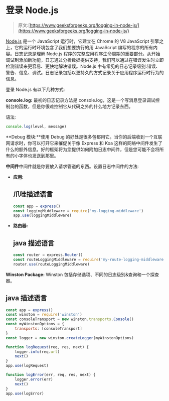 # 登录 Node.js

> 原文:[https://www.geeksforgeeks.org/logging-in-node-js/](https://www.geeksforgeeks.org/logging-in-node-js/)

[Node.js](https://www.geeksforgeeks.org/nodejs-tutorials/) 是一个 JavaScript 运行时，它建立在 Chrome 的 V8 JavaScript 引擎之上，它的运行时环境包含了我们想要执行的用 JavaScript 编写的程序的所有内容。日志记录是理解 Node.js 程序的完整应用程序生命周期的重要部分。从开始调试到添加新功能，日志通过分析数据提供支持，我们可以通过在错误发生时立即检测错误来更容易、更快地解决错误。Node.js 中有常见的日志记录级别:错误、警告、信息、调试。日志记录包括以更持久的方式记录关于应用程序运行时行为的信息。

登录 Node.js 有以下几种方式:

**console.log:** 最初的日志记录方法是 console.log，这是一个写消息登录调试控制台的函数，但是你很难控制它从代码之外的什么地方记录东西。

语法:

```js
console.log(level, message)
```

**Debug 模块:**使用 Debug 的好处是很多包都用它。当你的后端收到一个互联网请求时，你可以打开它来催促关于像 Express 和 Koa 这样的网络中间件发生了什么的额外信息。好的框架将为您提供如何附加日志中间件，但是您可能不会将所有的小字体也发送到那里。

**中间件**中间件就是你要放入请求管道的东西。设置日志中间件的方法:

*   **应用:**

    ## 爪哇描述语言

    ```js
    const app = express()
    const loggingMiddleware = require('my-logging-middleware')
    app.use(loggingMiddleware)
    ```

*   **路由器:**

    ## java 描述语言

    ```js
    const router = express.Router()
    const routeLoggingMiddleware = require('my-route-logging-middleware')
    router.use(routeLoggingMiddleware)
    ```

**Winston Package:** Winston 包括存储选项、不同的日志级别&查询和一个探查器。

## java 描述语言

```js
const app = express()
const winston = require('winston')
const consoleTransport = new winston.transports.Console()
const myWinstonOptions = {
    transports: [consoleTransport]
}
const logger = new winston.createLogger(myWinstonOptions)

function logRequest(req, res, next) {
    logger.info(req.url)
    next()
}
app.use(logRequest)

function logError(err, req, res, next) {
    logger.error(err)
    next()
}
app.use(logError)
```